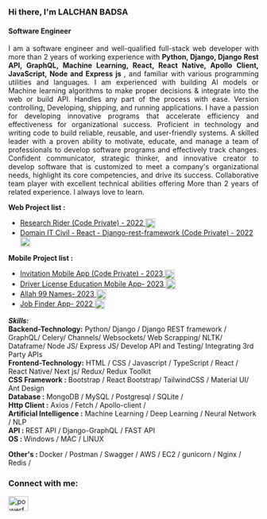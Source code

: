 

### Hi there, I'm LALCHAN BADSA
#### Software Engineer
<p style="text-align: justify;">
I am a software engineer and well-qualified full-stack web developer with more than 2 years of working experience with <b> Python, Django, Django Rest API, GraphQL,  Machine Learning, React, React Native, Apollo Client, JavaScript, Node and Express js </b>, and familiar with various programming utilities and languages. I am experienced with building AI models or Machine learning algorithms to make proper decisions & integrate into the web or build API. Handles any part of the process with ease. Version controlling, Developing, shipping, and running applications. I have a passion for developing innovative programs that accelerate efficiency and effectiveness for organizational success. Proficient in technology and writing code to build reliable, reusable, and user-friendly systems. A skilled leader with a proven ability to motivate, educate, and manage a team of professionals to develop software programs and effectively track changes. Confident communicator, strategic thinker, and innovative creator to develop software that is customized to meet a company's organizational needs, highlight its core competencies, and drive its success. Collaborative team player with excellent technical abilities offering More than 2 years of related experience. I always love to learn.
</p>


<b>Web Project list :</b>
<ul>
  <li> <a href='https://www.researchrider.com/'> Research Rider (Code Private) - 2022  <img align="center" src="https://firebasestorage.googleapis.com/v0/b/pushnotification-c88ba.appspot.com/o/star.png?alt=media&token=cd5254c2-d471-45f4-a701-588af53e7e8b" height="20" width="20" /> </a> </li>
  <li> <a href='https://domain-it-civil.netlify.app'> Domain IT Civil - React - Django-rest-framework (Code Private) - 2022  <img align="center" src="https://firebasestorage.googleapis.com/v0/b/pushnotification-c88ba.appspot.com/o/star.png?alt=media&token=cd5254c2-d471-45f4-a701-588af53e7e8b" height="20" width="20" /> </a> </li>
</ul>


<b>Mobile Project list :</b>
<ul>
  <li> <a href='https://github.com/lalchan123/gotodawatinvitationmobileapp'> Invitation Mobile App (Code Private) - 2023  <img align="center" src="https://firebasestorage.googleapis.com/v0/b/pushnotification-c88ba.appspot.com/o/star.png?alt=media&token=cd5254c2-d471-45f4-a701-588af53e7e8b" height="20" width="20" /> </a> </li>
  <li> <a href='https://github.com/lalchan123/driver-license-education-mobile-app'>  Driver License Education Mobile App- 2023  <img align="center" src="https://firebasestorage.googleapis.com/v0/b/pushnotification-c88ba.appspot.com/o/star.png?alt=media&token=cd5254c2-d471-45f4-a701-588af53e7e8b" height="20" width="20" /> </a> </li>
  <li> <a href='https://github.com/lalchan123/allah99names'>  Allah 99 Names- 2023  <img align="center" src="https://firebasestorage.googleapis.com/v0/b/pushnotification-c88ba.appspot.com/o/star.png?alt=media&token=cd5254c2-d471-45f4-a701-588af53e7e8b" height="20" width="20" /> </a> </li>
  <li> <a href='https://github.com/lalchan123/Job-Finder-App'> Job Finder App- 2022  <img align="center" src="https://firebasestorage.googleapis.com/v0/b/pushnotification-c88ba.appspot.com/o/star.png?alt=media&token=cd5254c2-d471-45f4-a701-588af53e7e8b" height="20" width="20" /> </a> </li>
</ul>



<i><b> Skills:</b></i> <br />
  <b>Backend-Technology:</b> Python/ Django / Django REST framework / GraphQL/ Celery/ Channels/ Websockets/ Web Scrapping/ NLTK/ Dataframe/ Node JS/ Express JS/ Develop API and Testing/ Integrating 3rd Party APIs  <br />
  <b>Frontend-Technology:</b> HTML / CSS / Javascript / TypeScript / React / React Native/ Next js/ Redux/ Redux Toolkit   <br />
  <b>CSS Framework :</b> Bootstrap / React Bootstrap/ TailwindCSS /  Material UI/ Ant Design <br />
  <b>Database :</b> MongoDB / MySQL / Postgresql / SQLite / <br />
  <b>Http Client :</b> Axios / Fetch / Apollo-client /   <br/>
  <b>Artificial Intelligence :</b> Machine Learning / Deep Learning / Neural Network / NLP <br/>
  <b>API : </b> REST API / Django-GraphQL / FAST API <br/> 
  <b>OS : </b> Windows / MAC / LINUX <br/>
  
  <b>Other's : </b> Docker / Postman / Swagger / AWS / EC2 / gunicorn / Nginx / Redis / <br/>
  


<h3 align="left">Connect with me:</h3>
<p align="left">
<a href="https://www.youtube.com/channel/UCWg8GEDwfz3uk9XjBp2bkXA" target="blank"><img align="center" src="https://raw.githubusercontent.com/rahuldkjain/github-profile-readme-generator/master/src/images/icons/Social/youtube.svg" alt="powerful allah" height="30" width="40" /></a>
</p>




